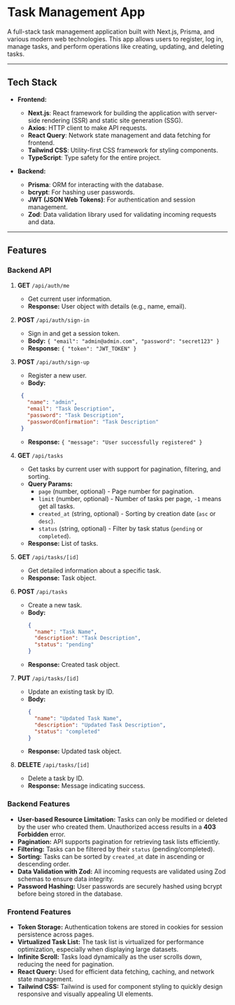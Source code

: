 # Task Management App

A full-stack task management application built with Next.js, Prisma, and various modern web technologies. This app allows users to register, log in, manage tasks, and perform operations like creating, updating, and deleting tasks.

---

## Tech Stack

- **Frontend:**
  - **Next.js**: React framework for building the application with server-side rendering (SSR) and static site generation (SSG).
  - **Axios**: HTTP client to make API requests.
  - **React Query**: Network state management and data fetching for frontend.
  - **Tailwind CSS**: Utility-first CSS framework for styling components.
  - **TypeScript**: Type safety for the entire project.
  
- **Backend:**
  - **Prisma**: ORM for interacting with the database.
  - **bcrypt**: For hashing user passwords.
  - **JWT (JSON Web Tokens)**: For authentication and session management.
  - **Zod**: Data validation library used for validating incoming requests and data.

---

## Features

### Backend API

1. **GET** `/api/auth/me`  
   - Get current user information.
   - **Response:** User object with details (e.g., name, email).

2. **POST** `/api/auth/sign-in`  
   - Sign in and get a session token.
   - **Body:** `{ "email": "admin@admin.com", "password": "secret123" }`
   - **Response:** `{ "token": "JWT_TOKEN" }`

3. **POST** `/api/auth/sign-up`  
   - Register a new user.
   - **Body:**
    ```json
     {
       "name": "admin",
       "email": "Task Description",
       "password": "Task Description",
       "passwordConfirmation": "Task Description"
     }
     ```
   - **Response:** `{ "message": "User successfully registered" }`

4. **GET** `/api/tasks`  
   - Get tasks by current user with support for pagination, filtering, and sorting.
   - **Query Params:**
     - `page` (number, optional) - Page number for pagination.
     - `limit` (number, optional) - Number of tasks per page, `-1` means get all tasks.
     - `created_at` (string, optional) - Sorting by creation date (`asc` or `desc`).
     - `status` (string, optional) - Filter by task status (`pending` or `completed`).
   - **Response:** List of tasks.

5. **GET** `/api/tasks/[id]`  
   - Get detailed information about a specific task.
   - **Response:** Task object.

6. **POST** `/api/tasks`  
   - Create a new task.
   - **Body:** 
     ```json
     {
       "name": "Task Name",
       "description": "Task Description",
       "status": "pending"
     }
     ```
   - **Response:** Created task object.

7. **PUT** `/api/tasks/[id]`  
   - Update an existing task by ID.
   - **Body:** 
     ```json
     {
       "name": "Updated Task Name",
       "description": "Updated Task Description",
       "status": "completed"
     }
     ```
   - **Response:** Updated task object.

8. **DELETE** `/api/tasks/[id]`  
   - Delete a task by ID.
   - **Response:** Message indicating success.

### Backend Features

- **User-based Resource Limitation:** Tasks can only be modified or deleted by the user who created them. Unauthorized access results in a **403 Forbidden** error.
- **Pagination:** API supports pagination for retrieving task lists efficiently. 
- **Filtering:** Tasks can be filtered by their `status` (pending/completed).
- **Sorting:** Tasks can be sorted by `created_at` date in ascending or descending order.
- **Data Validation with Zod:** All incoming requests are validated using Zod schemas to ensure data integrity.
- **Password Hashing:** User passwords are securely hashed using bcrypt before being stored in the database.

### Frontend Features

- **Token Storage:** Authentication tokens are stored in cookies for session persistence across pages.
- **Virtualized Task List:** The task list is virtualized for performance optimization, especially when displaying large datasets.
- **Infinite Scroll:** Tasks load dynamically as the user scrolls down, reducing the need for pagination.
- **React Query:** Used for efficient data fetching, caching, and network state management.
- **Tailwind CSS:** Tailwind is used for component styling to quickly design responsive and visually appealing UI elements.